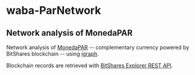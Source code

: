 ﻿# waba-ParNetwork
## Network analysis of MonedaPAR

Network analysis of [MonedaPAR](http://www.monedapar.com) -- complementary currency powered by BitShares blockchain -- using [igraph](http://igraph.org).

Blockchain records are retrieved with [BitShares Explorer REST API](https://github.com/oxarbitrage/bitshares-explorer-api).